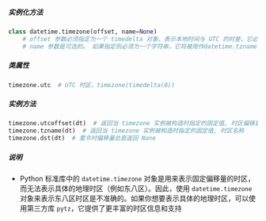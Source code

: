 ##### 实例化方法
```python
class datetime.timezone(offset, name=None)
	# offset 参数必须指定为一个 timedelta 对象，表示本地时间与 UTC 的时差。它必须严格限制于-timedelta(hours=24)和timedelta(hours=24) 之间，否则会引发 ValueError。
	# name 参数是可选的。 如果指定则必须为一个字符串，它将被用作datetime.tzname() 方法的返回值。
```
##### 类属性
```python
timezone.utc  # UTC 时区，timezone(timedelta(0))
```
##### 实例方法
```python
timezone.utcoffset(dt)  # 返回当 timezone 实例被构造时指定的固定值, 时区偏移量
timezone.tzname(dt)  # 返回当 timezone 实例被构造时指定的固定值, 时区名称
timezone.dst(dt)  # 夏令时偏移量总是返回 None
```
##### 说明
- Python 标准库中的 `datetime.timezone` 对象是用来表示固定偏移量的时区，而无法表示具体的地理时区（例如东八区）。因此，使用 `datetime.timezone` 对象来表示东八区时区是不准确的。如果你想要表示具体的地理时区，可以使用第三方库 `pytz`，它提供了更丰富的时区信息和支持